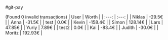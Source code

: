 #git-pay

(Found 0 invalid transactions)
| User | Worth |
| :---: | :---: |
| Niklas | -29.5€ |
| Anna | -31.5€ |
| test | 0.0€ |
| Kevin | -158.4€ |
| Simon | 128.14€ |
| Lars | 47.85€ |
| Yuriy | 7.89€ |
| test2 | 0.0€ |
| Kai | -83.4€ |
| Judith | -30.0€ |
| Moritz | 192.93€ |
